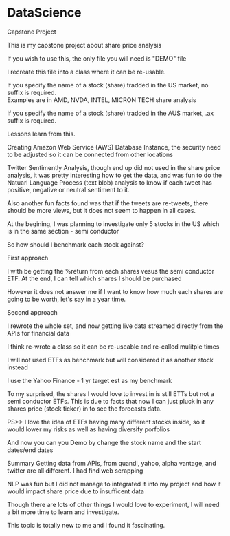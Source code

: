 # DataScience
Capstone Project

This is my capstone project about share price analysis

If you wish to use this, the only file you will need is "DEMO" file

I recreate this file into a class where it can be re-usable.

If you specify the name of a stock (share) tradded in the US market, no suffix is required.  
Examples are in AMD, NVDA, INTEL, MICRON TECH share analysis

If you specify the name of a stock (share) tradded in the AUS market, .ax suffix is required.


Lessons learn from this.

Creating Amazon Web Service (AWS) Database Instance, the security need to be adjusted so it can be connected from other locations

Twitter Sentimently Analysis, though end up did not used in the share price analysis, it was pretty interesting how to get the data, 
and was fun to do the Natuarl Language Process (text blob) analysis to know if each tweet has positive, negative or neutral sentiment to it.

Also another fun facts found was that if the tweets are re-tweets, there should be more views, but it does not seem to happen in all cases.

At the begining, I was planning to investigate only 5 stocks in the US which is in the same section - semi conductor

So how should I benchmark each stock against?  

First approach

I with be getting the %return from each shares vesus the semi conductor ETF.
At the end, I can tell which shares I should be purchased

However it does not answer me if I want to know how much each shares are going to be worth, let's say in a year time.


Second approach

I rewrote the whole set, and now getting live data streamed directly from the APIs for financial data

I think re-wrote a class so it can be re-useable and re-called mulitple times

I will not used ETFs as benchmark but will considered it as another stock instead

I use the Yahoo Finance - 1 yr target est as my benchmark

To my surprised, the shares I would love to invest in is still ETTs but not a semi conductor ETFs.
This is due to facts that now I can just pluck in any shares price (stock ticker) in to see the forecasts data.

PS>> I love the idea of ETFs having many different stocks inside, so it would lower my risks as well as having diversify porfolios

And now you can you Demo by change the stock name and the start dates/end dates


Summary
Getting data from APIs, from quandl, yahoo, alpha vantage, and twitter are all different.  I had find web scrapping

NLP was fun but I did not manage to integrated it into my project and how it would impact share price due to insufficent data

Though there are lots of other things I would love to experiment, I will need a bit more time to learn and investigate.

This topic is totally new to me and I found it fascinating.



